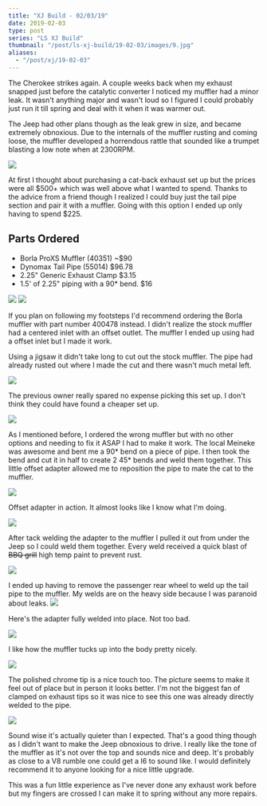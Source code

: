 ```yaml
---
title: "XJ Build - 02/03/19"
date: 2019-02-03
type: post
series: "LS XJ Build"
thumbnail: "/post/ls-xj-build/19-02-03/images/9.jpg"
aliases:
  - "/post/xj/19-02-03"
---
```


The Cherokee strikes again. A couple weeks back when my exhaust snapped just before the catalytic converter I noticed my muffler had a minor leak. It wasn't anything major and wasn't loud so I figured I could probably just run it till spring and deal with it when it was warmer out.

The Jeep had other plans though as the leak grew in size, and became extremely obnoxious. Due to the internals of the muffler rusting and coming loose, the muffler developed a horrendous rattle that sounded like a trumpet blasting a low note when at 2300RPM.

![](images/intro.gif)

At first I thought about purchasing a cat-back exhaust set up but the prices were all $500+ which was well above what I wanted to spend. Thanks to the advice from a friend though I realized I could buy just the tail pipe section and pair it with a muffler. Going with this option I ended up only having to spend $225.

## Parts Ordered

- Borla ProXS Muffler (40351) ~\$90
- Dynomax Tail Pipe (55014) \$96.78
- 2.25" Generic Exhaust Clamp \$3.15
- 1.5' of 2.25" piping with a 90\* bend. \$16

![](images/1.jpg)
![](images/2.jpg)

If you plan on following my footsteps I'd recommend ordering the Borla muffler with part number 400478 instead. I didn't realize the stock muffler had a centered inlet with an offset outlet. The muffler I ended up using had a offset inlet but I made it work.

Using a jigsaw it didn't take long to cut out the stock muffler. The pipe had already rusted out where I made the cut and there wasn't much metal left.

![](images/3.jpg)

The previous owner really spared no expense picking this set up. I don't think they could have found a cheaper set up.

![](images/4.jpg)

As I mentioned before, I ordered the wrong muffler but with no other options and needing to fix it ASAP I had to make it work. The local Meineke was awesome and bent me a 90* bend on a piece of pipe. I then took the bend and cut it in half to create 2 45* bends and weld them together. This little offset adapter allowed me to reposition the pipe to mate the cat to the muffler.

![](images/5.jpg)

Offset adapter in action. It almost looks like I know what I'm doing.

![](images/6.jpg)

After tack welding the adapter to the muffler I pulled it out from under the Jeep so I could weld them together. Every weld received a quick blast of <s>BBQ grill</s> high temp paint to prevent rust.

![](images/7.jpg)

I ended up having to remove the passenger rear wheel to weld up the tail pipe to the muffler. My welds are on the heavy side because I was paranoid about leaks.
![](images/8.jpg)

Here's the adapter fully welded into place. Not too bad.

![](images/9.jpg)

I like how the muffler tucks up into the body pretty nicely.

![](images/10.jpg)

The polished chrome tip is a nice touch too. The picture seems to make it feel out of place but in person it looks better. I'm not the biggest fan of clamped on exhaust tips so it was nice to see this one was already directly welded to the pipe.

![](images/11.jpg)

Sound wise it's actually quieter than I expected. That's a good thing though as I didn't want to make the Jeep obnoxious to drive. I really like the tone of the muffler as it's not over the top and sounds nice and deep. It's probably as close to a V8 rumble one could get a I6 to sound like. I would definitely recommend it to anyone looking for a nice little upgrade.

This was a fun little experience as I've never done any exhaust work before but my fingers are crossed I can make it to spring without any more repairs.
